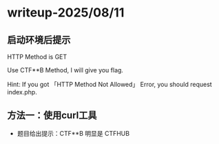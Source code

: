 # writeup-2025/08/11
## 启动环境后提示
HTTP Method is GET

Use CTF**B Method, I will give you flag.


Hint: If you got 「HTTP Method Not Allowed」 Error, you should request index.php.
## 方法一：使用curl工具
* 题目给出提示：CTF\*\*B 明显是 CTFHUB
  
